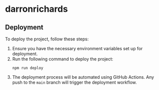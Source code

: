 # darronrichards

## Deployment

To deploy the project, follow these steps:

1. Ensure you have the necessary environment variables set up for deployment.
2. Run the following command to deploy the project:
   ```
   npm run deploy
   ```
3. The deployment process will be automated using GitHub Actions. Any push to the `main` branch will trigger the deployment workflow.
